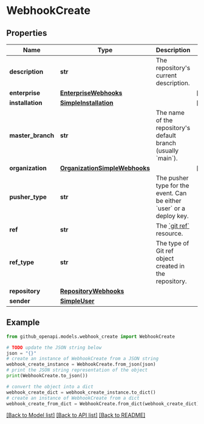 # WebhookCreate


## Properties

Name | Type | Description | Notes
------------ | ------------- | ------------- | -------------
**description** | **str** | The repository&#39;s current description. | 
**enterprise** | [**EnterpriseWebhooks**](EnterpriseWebhooks.md) |  | [optional] 
**installation** | [**SimpleInstallation**](SimpleInstallation.md) |  | [optional] 
**master_branch** | **str** | The name of the repository&#39;s default branch (usually &#x60;main&#x60;). | 
**organization** | [**OrganizationSimpleWebhooks**](OrganizationSimpleWebhooks.md) |  | [optional] 
**pusher_type** | **str** | The pusher type for the event. Can be either &#x60;user&#x60; or a deploy key. | 
**ref** | **str** | The [&#x60;git ref&#x60;](https://docs.github.com/rest/git/refs#get-a-reference) resource. | 
**ref_type** | **str** | The type of Git ref object created in the repository. | 
**repository** | [**RepositoryWebhooks**](RepositoryWebhooks.md) |  | 
**sender** | [**SimpleUser**](SimpleUser.md) |  | 

## Example

```python
from github_openapi.models.webhook_create import WebhookCreate

# TODO update the JSON string below
json = "{}"
# create an instance of WebhookCreate from a JSON string
webhook_create_instance = WebhookCreate.from_json(json)
# print the JSON string representation of the object
print(WebhookCreate.to_json())

# convert the object into a dict
webhook_create_dict = webhook_create_instance.to_dict()
# create an instance of WebhookCreate from a dict
webhook_create_from_dict = WebhookCreate.from_dict(webhook_create_dict)
```
[[Back to Model list]](../README.md#documentation-for-models) [[Back to API list]](../README.md#documentation-for-api-endpoints) [[Back to README]](../README.md)


